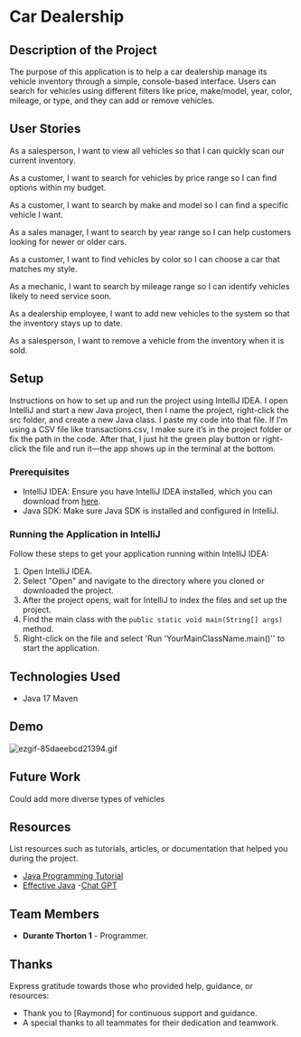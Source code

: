 # Car Dealership

## Description of the Project

The purpose of this application is to help a car dealership manage its vehicle inventory through a simple, console-based interface. Users can search for vehicles using different filters like price, make/model, year, color, mileage, or type, and they can add or remove vehicles.

## User Stories
As a salesperson, I want to view all vehicles so that I can quickly scan our current inventory.

As a customer, I want to search for vehicles by price range so I can find options within my budget.

As a customer, I want to search by make and model so I can find a specific vehicle I want.

As a sales manager, I want to search by year range so I can help customers looking for newer or older cars.

As a customer, I want to find vehicles by color so I can choose a car that matches my style.

As a mechanic, I want to search by mileage range so I can identify vehicles likely to need service soon.

As a dealership employee, I want to add new vehicles to the system so that the inventory stays up to date.

As a salesperson, I want to remove a vehicle from the inventory when it is sold.


## Setup

Instructions on how to set up and run the project using IntelliJ IDEA.
I open IntelliJ and start a new Java project, then I name the project, right-click the src folder, and create a new Java class. I paste my code into that file. If I’m using a CSV file like transactions.csv, I make sure it’s in the project folder or fix the path in the code. After that, I just hit the green play button or right-click the file and run it—the app shows up in the terminal at the bottom.
### Prerequisites

- IntelliJ IDEA: Ensure you have IntelliJ IDEA installed, which you can download from [here](https://www.jetbrains.com/idea/download/).
- Java SDK: Make sure Java SDK is installed and configured in IntelliJ.

### Running the Application in IntelliJ

Follow these steps to get your application running within IntelliJ IDEA:

1. Open IntelliJ IDEA.
2. Select "Open" and navigate to the directory where you cloned or downloaded the project.
3. After the project opens, wait for IntelliJ to index the files and set up the project.
4. Find the main class with the `public static void main(String[] args)` method.
5. Right-click on the file and select 'Run 'YourMainClassName.main()'' to start the application.

## Technologies Used

- Java 17 Maven

## Demo


![ezgif-85daeebcd21394.gif](../../../../../../AppData/Local/Temp/ezgif-85daeebcd21394.gif)
## Future Work
Could add more diverse types of vehicles



## Resources

List resources such as tutorials, articles, or documentation that helped you during the project.

- [Java Programming Tutorial](https://www.example.com)
- [Effective Java](https://www.example.com)
-[Chat GPT](https://chatgpt.com/)
## Team Members

- **Durante Thorton 1** - Programmer.


## Thanks

Express gratitude towards those who provided help, guidance, or resources:

- Thank you to [Raymond] for continuous support and guidance.
- A special thanks to all teammates for their dedication and teamwork.
 